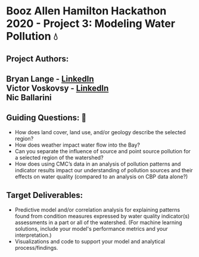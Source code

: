 # Booz Allen Hamilton Hackathon 2020 - Project 3: Modeling Water Pollution :droplet:
## Project Authors: 
Bryan Lange - [LinkedIn](https://www.linkedin.com/in/bryanrobertlange) <br>
Victor Voskovsy  - [LinkedIn](https://www.linkedin.com/in/victorvoskovsky) <br>
Nic Ballarini
---
## Guiding Questions: :ocean:

* How does land cover, land use, and/or geology describe the selected region? ​
* How does weather impact water flow into the Bay?​
* Can you separate the influence of source and point source pollution for a selected region of the watershed?​
* How does using CMC’s data in an analysis of pollution patterns and indicator results impact our understanding of pollution sources and their effects on water quality (compared to an analysis on CBP data alone?)

## Target Deliverables:

- Predictive model and/or correlation analysis for explaining patterns found from condition measures expressed by water quality indicator(s) assessments in a part or all of the watershed​. (For machine learning solutions, include your model's performance metrics and your interpretation.)
- Visualizations and code to support your model and analytical process/findings.

